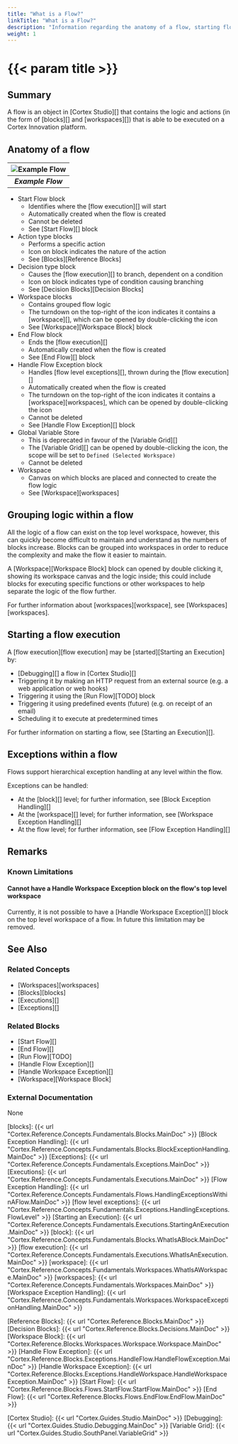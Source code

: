 ```yaml
---
title: "What is a Flow?"
linkTitle: "What is a Flow?"
description: "Information regarding the anatomy of a flow, starting flows, grouping logic within a flow, and handling exceptions within a flow."
weight: 1
---
```


# {{< param title >}}

## Summary

A flow is an object in [Cortex Studio][] that contains the logic and actions (in the form of [blocks][] and [workspaces][]) that is able to be executed on a Cortex Innovation platform.

## Anatomy of a flow

| ![Example Flow](/images/Flow.png) |
|:--:|
| ***Example Flow*** |

* Start Flow block
  * Identifies where the [flow execution][] will start
  * Automatically created when the flow is created
  * Cannot be deleted
  * See [Start Flow][] block
* Action type blocks
  * Performs a specific action
  * Icon on block indicates the nature of the action
  * See [Blocks][Reference Blocks]
* Decision type block
  * Causes the [flow execution][] to branch, dependent on a condition
  * Icon on block indicates type of condition causing branching
  * See [Decision Blocks][Decision Blocks]
* Workspace blocks
  * Contains grouped flow logic
  * The turndown on the top-right of the icon indicates it contains a [workspace][], which can be opened by double-clicking the icon
  * See [Workspace][Workspace Block] block
* End Flow block
  * Ends the [flow execution][]
  * Automatically created when the flow is created
  * See [End Flow][] block
* Handle Flow Exception block
  * Handles [flow level exceptions][], thrown during the [flow execution][]
  * Automatically created when the flow is created
  * The turndown on the top-right of the icon indicates it contains a [workspace][workspaces], which can be opened by double-clicking the icon
  * Cannot be deleted
  * See [Handle Flow Exception][] block
* Global Variable Store
  * This is deprecated in favour of the [Variable Grid][]
  * The [Variable Grid][] can be opened by double-clicking the icon, the scope will be set to `Defined (Selected Workspace)`
  * Cannot be deleted
* Workspace
  * Canvas on which blocks are placed and connected to create the flow logic
  * See [Workspace][workspaces]

## Grouping logic within a flow

All the logic of a flow can exist on the top level workspace, however, this can quickly become difficult to maintain and understand as the numbers of blocks increase. Blocks can be grouped into workspaces in order to reduce the complexity and make the flow it easier to maintain.

A [Workspace][Workspace Block] block can opened by double clicking it, showing its workspace canvas and the logic inside; this could include blocks for executing specific functions or other workspaces to help separate the logic of the flow further.

For further information about [workspaces][workspace], see [Workspaces][workspaces].

## Starting a flow execution

A [flow execution][flow execution] may be [started][Starting an Execution] by:

* [Debugging][] a flow in [Cortex Studio][]
* Triggering it by making an HTTP request from an external source (e.g. a web application or web hooks)
* Triggering it using the [Run Flow][TODO] block
* Triggering it using predefined events (future) (e.g. on receipt of an email)
* Scheduling it to execute at predetermined times

For further information on starting a flow, see [Starting an Execution][].

## Exceptions within a flow

Flows support hierarchical exception handling at any level within the flow.

Exceptions can be handled:

* At the [block][] level; for further information, see [Block Exception Handling][]
* At the [workspace][] level; for further information, see [Workspace Exception Handling][]
* At the flow level; for further information, see [Flow Exception Handling][]

## Remarks

### Known Limitations

#### Cannot have a Handle Workspace Exception block on the flow's top level workspace

Currently, it is not possible to have a [Handle Workspace Exception][] block on the top level workspace of a flow. In future this limitation may be removed.

## See Also

### Related Concepts

* [Workspaces][workspaces]
* [Blocks][blocks]
* [Executions][]
* [Exceptions][]

### Related Blocks

* [Start Flow][]
* [End Flow][]
* [Run Flow][TODO]
* [Handle Flow Exception][]
* [Handle Workspace Exception][]
* [Workspace][Workspace Block]

### External Documentation

None

[blocks]: {{< url "Cortex.Reference.Concepts.Fundamentals.Blocks.MainDoc" >}}
[Block Exception Handling]: {{< url "Cortex.Reference.Concepts.Fundamentals.Blocks.BlockExceptionHandling.MainDoc" >}}
[Exceptions]: {{< url "Cortex.Reference.Concepts.Fundamentals.Exceptions.MainDoc" >}}
[Executions]: {{< url "Cortex.Reference.Concepts.Fundamentals.Executions.MainDoc" >}}
[Flow Exception Handling]: {{< url "Cortex.Reference.Concepts.Fundamentals.Flows.HandlingExceptionsWithinAFlow.MainDoc" >}}
[flow level exceptions]: {{< url "Cortex.Reference.Concepts.Fundamentals.Exceptions.HandlingExceptions.FlowLevel" >}}
[Starting an Execution]: {{< url "Cortex.Reference.Concepts.Fundamentals.Executions.StartingAnExecution.MainDoc" >}}
[block]: {{< url "Cortex.Reference.Concepts.Fundamentals.Blocks.WhatIsABlock.MainDoc" >}}
[flow execution]: {{< url "Cortex.Reference.Concepts.Fundamentals.Executions.WhatIsAnExecution.MainDoc" >}}
[workspace]: {{< url "Cortex.Reference.Concepts.Fundamentals.Workspaces.WhatIsAWorkspace.MainDoc" >}}
[workspaces]: {{< url "Cortex.Reference.Concepts.Fundamentals.Workspaces.MainDoc" >}}
[Workspace Exception Handling]: {{< url "Cortex.Reference.Concepts.Fundamentals.Workspaces.WorkspaceExceptionHandling.MainDoc" >}}

[Reference Blocks]: {{< url "Cortex.Reference.Blocks.MainDoc" >}}
[Decision Blocks]: {{< url "Cortex.Reference.Blocks.Decisions.MainDoc" >}}
[Workspace Block]: {{< url "Cortex.Reference.Blocks.Workspaces.Workspace.Workspace.MainDoc" >}}
[Handle Flow Exception]: {{< url "Cortex.Reference.Blocks.Exceptions.HandleFlow.HandleFlowException.MainDoc" >}}
[Handle Workspace Exception]: {{< url "Cortex.Reference.Blocks.Exceptions.HandleWorkspace.HandleWorkspaceException.MainDoc" >}}
[Start Flow]: {{< url "Cortex.Reference.Blocks.Flows.StartFlow.StartFlow.MainDoc" >}}
[End Flow]: {{< url "Cortex.Reference.Blocks.Flows.EndFlow.EndFlow.MainDoc" >}}

[Cortex Studio]: {{< url "Cortex.Guides.Studio.MainDoc" >}}
[Debugging]: {{< url "Cortex.Guides.Studio.Debugging.MainDoc" >}}
[Variable Grid]: {{< url "Cortex.Guides.Studio.SouthPanel.VariableGrid" >}}
